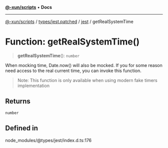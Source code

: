 [**@-xun/scripts**](../../../../../README.md) • **Docs**

***

[@-xun/scripts](../../../../../README.md) / [types/jest.patched](../../../README.md) / [jest](../README.md) / getRealSystemTime

# Function: getRealSystemTime()

> **getRealSystemTime**(): `number`

When mocking time, Date.now() will also be mocked. If you for some
reason need access to the real current time, you can invoke this
function.

> Note: This function is only available when using modern fake timers
> implementation

## Returns

`number`

## Defined in

node\_modules/@types/jest/index.d.ts:176
